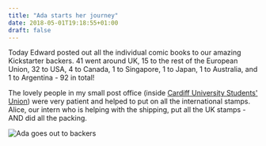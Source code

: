 ```yaml
---
title: "Ada starts her journey"
date: 2018-05-01T19:18:55+01:00
draft: false
---
```

Today Edward posted out all the individual comic books to our amazing Kickstarter backers. 41 went around UK, 15 to the rest of the European Union, 32 to USA, 4 to Canada, 1 to Singapore, 1 to Japan, 1 to Australia, and 1 to Argentina - 92 in total!

The lovely people in my small post office (inside [Cardiff University Students' Union](https://www.cardiffstudents.com)) were very patient and helped to put on all the international stamps. Alice, our intern who is helping with the shipping, put all the UK stamps - AND did all the packing.

![Ada goes out to backers](/media/IMG_0832.JPG)
